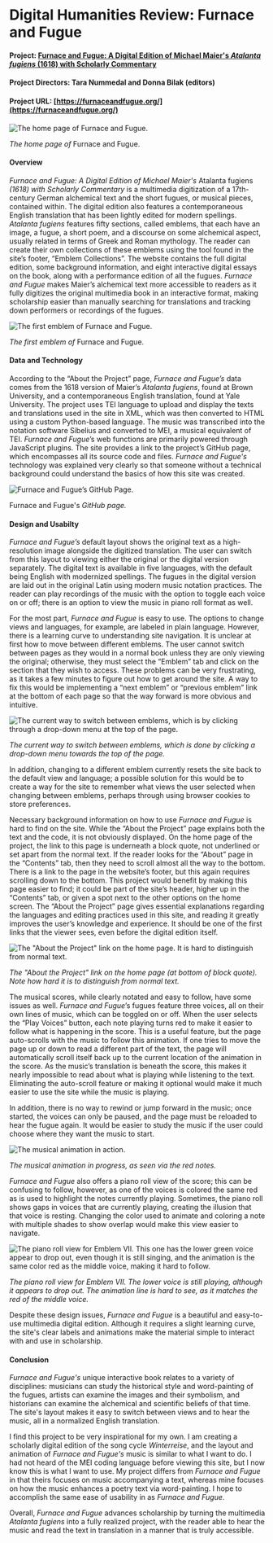 # Digital Humanities Review: Furnace and Fugue

#### **Project: [Furnace and Fugue: A Digital Edition of Michael Maier's _Atalanta fugiens_ (1618) with Scholarly Commentary](https://furnaceandfugue.org/)**

#### **Project Directors: Tara Nummedal and Donna Bilak (editors)**

#### **Project URL: [https://furnaceandfugue.org/](https://furnaceandfugue.org/)**

![The home page of _Furnace and Fugue_.](https://PRSengl350.github.io/PRS-ENGL-350/images/FF_Home.png)

*The home page of* Furnace and Fugue.

#### **Overview**

_Furnace and Fugue: A Digital Edition of Michael Maier's_ Atalanta fugiens _(1618) with Scholarly Commentary_ is a multimedia digitization of a 17th-century German alchemical text and the short fugues, or musical pieces, contained within. The digital edition also features a contemporaneous English translation that has been lightly edited for modern spellings. _Atalanta fugiens_ features fifty sections, called emblems, that each have an image, a fugue, a short poem, and a discourse on some alchemical aspect, usually related in terms of Greek and Roman mythology. The reader can create their own collections of these emblems using the tool found in the site’s footer, “Emblem Collections”. The website contains the full digital edition, some background information, and eight interactive digital essays on the book, along with a performance edition of all the fugues. _Furnace and Fugue_ makes Maier’s alchemical text more accessible to readers  as it fully digitizes the original multimedia book in an interactive format, making scholarship easier than manually searching for translations and tracking down performers or recordings of the fugues.

![The first emblem of _Furnace and Fugue_.](https://PRSengl350.github.io/PRS-ENGL-350/images/FF_Emblem.png)

*The first emblem of* Furnace and Fugue.

#### **Data and Technology**

According to the “About the Project” page, _Furnace and Fugue’s_ data comes from the 1618 version of Maier’s _Atalanta fugiens_, found at Brown University, and a contemporaneous English translation, found at Yale University. The project uses TEI language to upload and display the texts and translations used in the site in XML, which was then converted to HTML using a custom Python-based language. The music was transcribed into the notation software Sibelius and converted to MEI, a musical equivalent of TEI. _Furnace and Fugue_’s web functions are primarily powered through JavaScript plugins. The site provides a link to the project’s GitHub page, which encompasses all its source code and files. _Furnace and Fugue's_ technology was explained very clearly so that someone without a technical background could understand the basics of how this site was created.

![_Furnace and Fugue’s_ GitHub Page.](https://PRSengl350.github.io/PRS-ENGL-350/images/FF_GitHub_2.png)

Furnace and Fugue's _GitHub page._

#### **Design and Usabilty**

_Furnace and Fugue’s_ default layout shows the original text as a high-resolution image alongside the digitized translation. The user can switch from this layout to viewing either the original or the digital version separately. The digital text is available in five languages, with the default being English with modernized spellings. The fugues in the digital version are laid out in the original Latin using modern music notation practices. The reader can play recordings of the music with the option to toggle each voice on or off; there is an option to view the music in piano roll format as well.

For the most part, _Furnace and Fugue_ is easy to use. The options to change views and languages, for example, are labeled in plain language. However, there is a learning curve to understanding site navigation. It is unclear at first how to move between different emblems. The user cannot switch between pages as they would in a normal book unless they are only viewing the original; otherwise, they must select the “Emblem” tab and click on the section that they wish to access. These problems can be very frustrating, as it takes a few minutes to figure out how to get around the site. A way to fix this would be implementing a “next emblem” or “previous emblem” link at the bottom of each page so that the way forward is more obvious and intuitive. 

![The current way to switch between emblems, which is by clicking through a drop-down menu at the top of the page.](https://PRSengl350.github.io/PRS-ENGL-350/images/FF_Scrolling.png)

*The current way to switch between emblems, which is done by clicking a drop-down menu towards the top of the page.*

In addition, changing to a different emblem currently resets the site back to the default view and language; a possible solution for this would be to create a way for the site to remember what views the user selected when changing between emblems, perhaps through using browser cookies to store preferences. 

Necessary background information on how to use *Furnace and Fugue* is hard to find on the site. While the “About the Project” page explains both the text and the code, it is not obviously displayed. On the home page of the project, the link to this page is underneath a block quote, not underlined or set apart from the normal text. If the reader looks for the “About” page in the “Contents” tab, then they need to scroll almost all the way to the bottom. There is a link to the page in the website’s footer, but this again requires scrolling down to the bottom. This project would benefit by making this page easier to find; it could be part of the site’s header, higher up in the “Contents” tab, or given a spot next to the other options on the home screen. The “About the Project” page gives essential explanations regarding the languages and editing practices used in this site, and reading it greatly improves the user’s knowledge and experience. It should be one of the first links that the viewer sees, even before the digital edition itself.

![The "About the Project" link on the home page. It is hard to distinguish from normal text.](https://PRSengl350.github.io/PRS-ENGL-350/images/FF_About.png)

*The "About the Project" link on the home page (at bottom of block quote). Note how hard it is to distinguish from normal text.*

The musical scores, while clearly notated and easy to follow, have some issues as well. _Furnace and Fugue_’s fugues feature three voices, all on their own lines of music, which can be toggled on or off. When the user selects the “Play Voices” button, each note playing turns red to make it easier to follow what is happening in the score. This is a useful feature, but the page auto-scrolls with the music to follow this animation. If one tries to move the page up or down to read a different part of the text, the page will automatically scroll itself back up to the current location of the animation in the score. As the music’s translation is beneath the score, this makes it nearly impossible to read about what is playing while listening to the text. Eliminating the auto-scroll feature or making it optional would make it much easier to use the site while the music is playing. 

In addition, there is no way to rewind or jump forward in the music; once started, the voices can only be paused, and the page must be reloaded to hear the fugue again. It would be easier to study the music if the user could choose where they want the music to start.

![The musical animation in action.](https://PRSengl350.github.io/PRS-ENGL-350/images/FF_Music.png)

*The musical animation in progress, as seen via the red notes.*

_Furnace and Fugue_ also offers a piano roll view of the score; this can be confusing to follow, however, as one of the voices is colored the same red as is used to highlight the notes currently playing. Sometimes, the piano roll shows gaps in voices that are currently playing, creating the illusion that that voice is resting. Changing the color used to animate and coloring a note with multiple shades to show overlap would make this view easier to navigate.

![The piano roll view for Emblem VII. This one has the lower green voice appear to drop out, even though it is still singing, and the animation is the same color red as the middle voice, making it hard to follow.](https://PRSengl350.github.io/PRS-ENGL-350/images/FF_Piano.png)

*The piano roll view for Emblem VII. The lower voice is still playing, although it appears to drop out. The animation line is hard to see, as it matches the red of the middle voice.*

Despite these design issues, _Furnace and Fugue_ is a beautiful and easy-to-use multimedia digital edition. Although it requires a slight learning curve, the site's clear labels and animations make the material simple to interact with and use in scholarship.

#### **Conclusion**

_Furnace and Fugue's_ unique interactive book relates to a variety of disciplines: musicians can study the historical style and word-painting of the fugues, artists can examine the images and their symbolism, and historians can examine the alchemical and scientific beliefs of that time. The site's layout makes it easy to switch between views and to hear the music, all in a normalized English translation.

I find this project to be very inspirational for my own. I am creating a scholarly digital edition of the song cycle _Winterreise_, and the layout and animation of *Furnace and Fugue's* music is similar to what I want to do. I had not heard of the MEI coding language before viewing this site, but I now know this is what I want to use. My project differs from _Furnace and Fugue_ in that theirs focuses on music accompanying a text, whereas mine focuses on how the music enhances a poetry text via word-painting. I hope to accomplish the same ease of usability in as _Furnace and Fugue_.

Overall, _Furnace and Fugue_ advances scholarship by turning the multimedia *Atalanta fugiens* into a fully realized project, with the reader able to hear the music and read the text in translation in a manner that is truly accessible.

